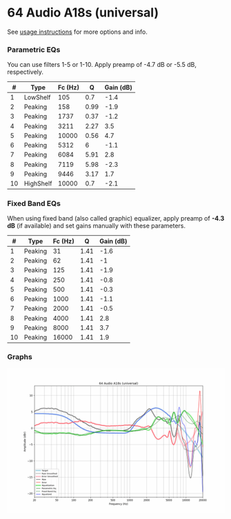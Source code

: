 # 64 Audio A18s (universal)
See [usage instructions](https://github.com/jaakkopasanen/AutoEq#usage) for more options and info.

### Parametric EQs
You can use filters 1-5 or 1-10. Apply preamp of -4.7 dB or -5.5 dB, respectively.

|   # | Type      |   Fc (Hz) |    Q |   Gain (dB) |
|-----|-----------|-----------|------|-------------|
|   1 | LowShelf  |       105 | 0.7  |        -1.4 |
|   2 | Peaking   |       158 | 0.99 |        -1.9 |
|   3 | Peaking   |      1737 | 0.37 |        -1.2 |
|   4 | Peaking   |      3211 | 2.27 |         3.5 |
|   5 | Peaking   |     10000 | 0.56 |         4.7 |
|   6 | Peaking   |      5312 | 6    |        -1.1 |
|   7 | Peaking   |      6084 | 5.91 |         2.8 |
|   8 | Peaking   |      7119 | 5.98 |        -2.3 |
|   9 | Peaking   |      9446 | 3.17 |         1.7 |
|  10 | HighShelf |     10000 | 0.7  |        -2.1 |

### Fixed Band EQs
When using fixed band (also called graphic) equalizer, apply preamp of **-4.3 dB** (if available) and set gains manually with these parameters.

|   # | Type    |   Fc (Hz) |    Q |   Gain (dB) |
|-----|---------|-----------|------|-------------|
|   1 | Peaking |        31 | 1.41 |        -1.6 |
|   2 | Peaking |        62 | 1.41 |        -1   |
|   3 | Peaking |       125 | 1.41 |        -1.9 |
|   4 | Peaking |       250 | 1.41 |        -0.8 |
|   5 | Peaking |       500 | 1.41 |        -0.3 |
|   6 | Peaking |      1000 | 1.41 |        -1.1 |
|   7 | Peaking |      2000 | 1.41 |        -0.5 |
|   8 | Peaking |      4000 | 1.41 |         2.8 |
|   9 | Peaking |      8000 | 1.41 |         3.7 |
|  10 | Peaking |     16000 | 1.41 |         1.9 |

### Graphs
![](./64%20Audio%20A18s%20(universal).png)
